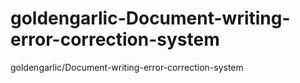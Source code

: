 # goldengarlic-Document-writing-error-correction-system
goldengarlic/Document-writing-error-correction-system
